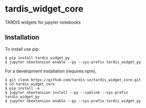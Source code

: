 tardis_widget_core
===============================

TARDIS widgets for jupyter notebooks

Installation
------------

To install use pip:

    $ pip install tardis_widget_py
    $ jupyter nbextension enable --py --sys-prefix tardis_widget_py


For a development installation (requires npm),

    $ git clone https://github.com/tardis-sn/tardis_widget_core.git
    $ cd tardis_widget_core
    $ pip install -e .
    $ jupyter nbextension install --py --symlink --sys-prefix tardis_widget_py
    $ jupyter nbextension enable --py --sys-prefix tardis_widget_py
